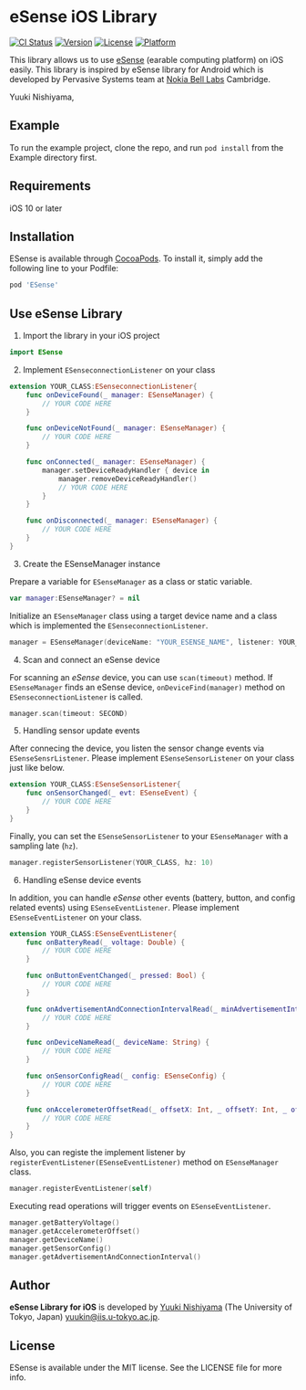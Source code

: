 # eSense iOS Library

[![CI Status](https://img.shields.io/travis/tetujin/ESense.svg?style=flat)](https://travis-ci.org/tetujin/ESense)
[![Version](https://img.shields.io/cocoapods/v/ESense.svg?style=flat)](https://cocoapods.org/pods/ESense)
[![License](https://img.shields.io/cocoapods/l/ESense.svg?style=flat)](https://cocoapods.org/pods/ESense)
[![Platform](https://img.shields.io/cocoapods/p/ESense.svg?style=flat)](https://cocoapods.org/pods/ESense)

This library allows us to use [eSense](http://www.esense.io/) (earable computing platform) on iOS easily. This library is inspired by eSense library for Android which is developed by Pervasive Systems team at [Nokia Bell Labs](https://www.bell-labs.com/) Cambridge.

Yuuki Nishiyama, 

## Example

To run the example project, clone the repo, and run `pod install` from the Example directory first.

## Requirements
iOS 10 or later

## Installation

ESense is available through [CocoaPods](https://cocoapods.org). To install
it, simply add the following line to your Podfile:

```ruby
pod 'ESense'
```

## Use eSense Library
1. Import the library in your iOS project
```swift
import ESense
```

2. Implement `ESenseconnectionListener` on your class
```swift
extension YOUR_CLASS:ESenseconnectionListener{
    func onDeviceFound(_ manager: ESenseManager) {
        // YOUR CODE HERE
    }

    func onDeviceNotFound(_ manager: ESenseManager) {
        // YOUR CODE HERE
    }

    func onConnected(_ manager: ESenseManager) {
        manager.setDeviceReadyHandler { device in
            manager.removeDeviceReadyHandler()
            // YOUR CODE HERE
        }
    }

    func onDisconnected(_ manager: ESenseManager) {
        // YOUR CODE HERE
    }
}
```

3. Create the ESenseManager instance

Prepare a variable for `ESenseManager` as a class or static variable.
```swift
var manager:ESenseManager? = nil
```
Initialize an `ESenseManager` class using a target device name and a class which is implemented the `ESenseconnectionListener`.
```swift
manager = ESenseManager(deviceName: "YOUR_ESENSE_NAME", listener: YOUR_CLASS)
```

4. Scan and connect an eSense device

For scanning an _eSense_ device, you can use `scan(timeout)` method. If `ESenseManager` finds an eSense device, `onDeviceFind(manager)`  method on `ESenseconnectionListener` is called. 
```swift
manager.scan(timeout: SECOND)
```

5. Handling sensor update events

After connecing the device, you listen the sensor change events via `ESenseSensrListener`. Please implement `ESenseSensorListener` on your class just like below. 
```swift
extension YOUR_CLASS:ESenseSensorListener{
    func onSensorChanged(_ evt: ESenseEvent) {
        // YOUR CODE HERE
    }
}
```
Finally, you can set the `ESenseSensorListener` to your `ESenseManager` with a sampling late (`hz`).
```swift
manager.registerSensorListener(YOUR_CLASS, hz: 10)
```

6. Handling eSense device events

In addition, you can handle _eSense_ other events (battery, button, and config related events) using `ESenseEventListener`. Please implement `ESenseEventListener` on your class. 
```swift
extension YOUR_CLASS:ESenseEventListener{
    func onBatteryRead(_ voltage: Double) {
        // YOUR CODE HERE
    }

    func onButtonEventChanged(_ pressed: Bool) {
        // YOUR CODE HERE
    }

    func onAdvertisementAndConnectionIntervalRead(_ minAdvertisementInterval: Int, _ maxAdvertisementInterval: Int, _ minConnectionInterval: Int, _ maxConnectionInterval: Int) {
        // YOUR CODE HERE
    }

    func onDeviceNameRead(_ deviceName: String) {
        // YOUR CODE HERE
    }

    func onSensorConfigRead(_ config: ESenseConfig) {
        // YOUR CODE HERE
    }

    func onAccelerometerOffsetRead(_ offsetX: Int, _ offsetY: Int, _ offsetZ: Int) {
        // YOUR CODE HERE
    }
}
```

Also, you can registe the implement listener by `registerEventListener(ESenseEventListener)` method on `ESenseManager` class.
```swift
manager.registerEventListener(self)
```

Executing read operations will trigger events on `ESenseEventListener`.
```swift
manager.getBatteryVoltage()
manager.getAccelerometerOffset()
manager.getDeviceName()
manager.getSensorConfig()
manager.getAdvertisementAndConnectionInterval()
```

## Author

**eSense Library for iOS** is developed by [Yuuki Nishiyama](http://www.yuukinishiyama.com) (The University of Tokyo, Japan) <yuukin@iis.u-tokyo.ac.jp>.

## License

ESense is available under the MIT license. See the LICENSE file for more info.
